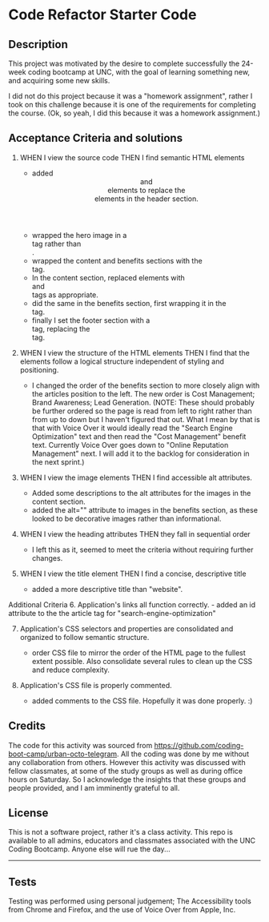 # Code Refactor Starter Code
 

## Description

This project was motivated by the desire to complete successfully the 24-week coding bootcamp at UNC, with the goal of learning something new, and acquiring some new skills. 

I did not do this project because it was a "homework assignment", rather I took on this challenge because it is one of the requirements for completing the course. (Ok, so yeah,  I did this because it was a homework assignment.)  

## Acceptance Criteria and solutions
1. WHEN I view the source code THEN I find semantic HTML elements
    - added <header> and <nav> elements to replace the <div> elements in the header section.
    - wrapped the hero image in a <section> tag rather than <div>.
    - wrapped the content and benefits sections with the <main> tag.
    - In the content section, replaced elements with <section> and <article> tags as appropriate.  
    - did the same in the benefits section, first wrapping it in the <section> tag.
    - finally I set the footer section with a <footer> tag, replacing the <div> tag. 

2. WHEN I view the structure of the HTML elements THEN I find that the elements follow a logical structure independent of styling and positioning.
    - I changed the order of the benefits section to more closely align with the articles position to the left.  The new order is Cost Management; Brand Awareness; Lead Generation. 
    (NOTE: These should probably be further ordered so the page is read from left to right rather than from up to down but I haven't figured that out.  What I mean by that is that with Voice Over it would ideally read the "Search Engine Optimization" text and then read the "Cost Management" benefit text.  Currently Voice Over goes down to "Online Reputation Management" next. I will add it to the backlog for consideration in the next sprint.) 

3. WHEN I view the image elements THEN I find accessible alt attributes.
    - Added some descriptions to the alt attributes for the images in the content section.
    - added the alt="" attribute to images in the benefits section, as these looked to be decorative images rather than informational. 


4. WHEN I view the heading attributes THEN they fall in sequential order
    - I left this as it, seemed to meet the criteria without requiring further changes. 

5. WHEN I view the title element THEN I find a concise, descriptive title
    - added a more descriptive title than "website".   

Additional Criteria
6. Application's links all function correctly.
    - added an id attribute to the the article tag for "search-engine-optimization"

7. Application's CSS selectors and properties are consolidated and organized to follow semantic structure.
    - order CSS file to mirror the order of the HTML page to the fullest extent possible.  Also consolidate several rules to clean up the CSS and reduce complexity. 

8. Application's CSS file is properly commented.
    - added comments to the CSS file.  Hopefully it was done properly. :)

## Credits
The code for this activity was sourced from https://github.com/coding-boot-camp/urban-octo-telegram.  All the coding was done by me without any collaboration from others.  However this activity was discussed with fellow classmates, at some of the study groups as well as during office hours on Saturday.  So I acknowledge the insights that these groups and people provided, and I am imminently grateful to all.  

 

## License

This is not a software project, rather it's a class activity.  This repo is available to all admins, educators and classmates associated with the UNC Coding Bootcamp.  Anyone else will rue the day...  

---

## Tests

Testing was performed using personal judgement; The Accessibility tools from Chrome and Firefox, and the use of Voice Over from Apple, Inc. 